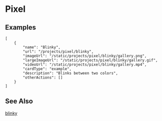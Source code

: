 # Pixel

## Examples

```codecard
[
    {
        "name": "Blinky",
        "url": "/projects/pixel/blinky",
        "imageUrl": "/static/projects/pixel/blinky/gallery.png",
        "largeImageUrl": "/static/projects/pixel/blinky/gallery.gif",
        "videoUrl": "/static/projects/pixel/blinky/gallery.mp4",
        "cardType": "example",
        "description": "Blinks between two colors",
        "otherActions": []
    }
]
```

## See Also

[blinky](/projects/pixel/blinky)
